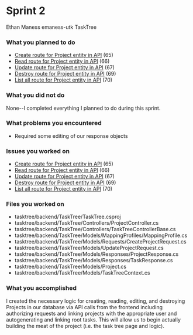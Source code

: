 
# Sprint 2

Ethan Maness
emaness-utk
TaskTree

### What you planned to do
* [Create route for Project entity in API](https://github.com/scrumzone/tasktree/issues/65) (65)
* [Read route for Project entity in API](https://github.com/scrumzone/tasktree/issues/66) (66)
* [Update route for Project entity in API](https://github.com/scrumzone/tasktree/issues/67) (67)
* [Destroy route for Project entity in API](https://github.com/scrumzone/tasktree/issues/69) (69)
* [List all route for Project entity in API](https://github.com/scrumzone/tasktree/issues/70) (70)

### What you did not do
None--I completed everything I planned to do during this sprint.

### What problems you encountered
* Required some editing of our response objects

### Issues you worked on
* [Create route for Project entity in API](https://github.com/scrumzone/tasktree/issues/65) (65)
* [Read route for Project entity in API](https://github.com/scrumzone/tasktree/issues/66) (66)
* [Update route for Project entity in API](https://github.com/scrumzone/tasktree/issues/67) (67)
* [Destroy route for Project entity in API](https://github.com/scrumzone/tasktree/issues/69) (69)
* [List all route for Project entity in API](https://github.com/scrumzone/tasktree/issues/70) (70)

### Files you worked on
* tasktree/backend/TaskTree/TaskTree.csproj
* tasktree/backend/TaskTree/Controllers/ProjectController.cs
* tasktree/backend/TaskTree/Controllers/TaskTreeControllerBase.cs
* tasktree/backend/TaskTree/Models/MappingProfiles/MappingProfile.cs
* tasktree/backend/TaskTree/Models/Requests/CreateProjectRequest.cs
* tasktree/backend/TaskTree/Models/UpdateProjectRequest.cs
* tasktree/backend/TaskTree/Models/Responses/ProjectResponse.cs
* tasktree/backend/TaskTree/Models/Responses/TaskResponse.cs
* tasktree/backend/TaskTree/Models/Project.cs
* tasktree/backend/TaskTree/Models/TaskTreeContext.cs

### What you accomplished

I created the necessary logic for creating, reading, editing, and destroying Projects in our database via API calls from the frontend including authorizing requests and linking projects with the appropriate user and autogenerating and linking root tasks. This will allow us to begin actually building the meat of the project (i.e. the task tree page and logic).

